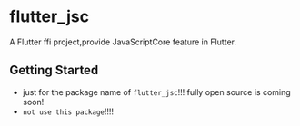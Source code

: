 # flutter_jsc

A Flutter ffi project,provide JavaScriptCore feature in Flutter.

## Getting Started

* just for the package name of `flutter_jsc`!!! fully open source is coming soon! 
* `not use this package`!!!!
